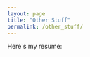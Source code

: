 ```yaml
---
layout: page
title: "Other Stuff"
permalink: /other_stuff/
---
```


Here's my resume:

<object data="/assets/resume.pdf" width="100%" height="600"></object>
